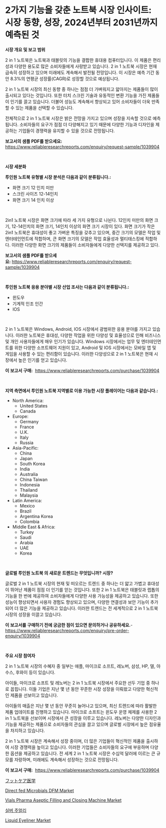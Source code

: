 <p><h1>2가지 기능을 갖춘 노트북 시장 인사이트: 시장 동향, 성장, 2024년부터 2031년까지 예측된 것</h1></p><p><strong>시장 개요 및 보고 범위</strong></p>
<p><p>2 in 1 노트북은 노트북과 태블릿의 기능을 결합한 휴대용 컴퓨터입니다. 이 제품은 편리성과 다양한 용도로 많은 소비자들에게 사랑받고 있습니다. 2 in 1 노트북 시장은 현재 급속히 성장하고 있으며 미래에도 계속해서 발전될 전망입니다. 이 시장은 예측 기간 동안 8.3%의 연평균 성장률(CAGR)로 성장할 것으로 예상됩니다.</p><p>2 in 1 노트북 시장의 최신 동향 중 하나는 점점 더 가벼워지고 얇아지는 제품들이 많이 출시되고 있다는 것입니다. 또한 터치 스크린 기술과 유동적인 변환 기능을 가진 제품들이 인기를 끌고 있습니다. 더불어 성능도 계속해서 향상되고 있어 소비자들이 더욱 만족할 수 있는 제품을 선택할 수 있습니다.</p><p>전체적으로 2 in 1 노트북 시장은 밝은 전망을 가지고 있으며 성장을 지속할 것으로 예측됩니다. 소비자들의 요구가 점점 더 다양해지고 있기 때문에 다양한 기능과 디자인을 제공하는 기업들이 경쟁력을 유지할 수 있을 것으로 전망됩니다.</p></p>
<p><strong>보고서의 샘플 PDF를 받으세요:</strong> <a href="https://www.reliableresearchreports.com/enquiry/request-sample/1039904">https://www.reliableresearchreports.com/enquiry/request-sample/1039904</a></p>
<p>&nbsp;</p>
<p><strong>시장 세분화</strong></p>
<p><strong>투인원 노트북 유형별 시장 분석은 다음과 같이 분류됩니다.:</strong></p>
<p><ul><li>화면 크기 12 인치 미만</li><li>스크린 사이즈 12-14인치</li><li>화면 크기 14 인치 이상</li></ul></p>
<p>&nbsp;</p>
<p><p>2in1 노트북 시장은 화면 크기에 따라 세 가지 유형으로 나뉜다. 12인치 미만의 화면 크기, 12-14인치의 화면 크기, 14인치 이상의 화면 크기 시장이 있다. 화면 크기가 작은 2in1 노트북은 휴대성이 좋고 가벼운 특징을 갖추고 있으며, 중간 크기의 모델은 작업 및 엔터테인먼트에 적합하며, 큰 화면 크기의 모델은 작업 효율성과 멀티태스킹에 적합하다. 이러한 다양한 화면 크기의 제품들이 소비자들에게 다양한 선택지를 제공하고 있다.</p></p>
<p><strong>보고서의 샘플 PDF를 받으세요:</strong>&nbsp;<a href="https://www.reliableresearchreports.com/enquiry/request-sample/1039904">https://www.reliableresearchreports.com/enquiry/request-sample/1039904</a></p>
<p>&nbsp;</p>
<p><strong> 투인원 노트북 응용 분야별 시장 산업 조사는 다음과 같이 분류됩니다.:</strong></p>
<p><ul><li>윈도우</li><li>기계적 인조 인간</li><li>IOS</li></ul></p>
<p>&nbsp;</p>
<p><p>2 in 1 노트북은 Windows, Android, IOS 시장에서 광범위한 응용 분야를 가지고 있습니다. 이러한 노트북은 휴대성, 다양한 작업을 위한 다양성 및 효율성으로 인해 비즈니스 및 개인 사용자들에게 매우 인기가 있습니다. Windows 시장에서는 업무 및 엔터테인먼트를 위한 다양한 소프트웨어 지원이 있고, Android 및 IOS 시장에서는 모바일 앱 및 게임을 사용할 수 있는 편리함이 있습니다. 이러한 다양성으로 2 in 1 노트북은 현재 시장에서 높은 인기를 얻고 있습니다.</p></p>
<p><strong>이 보고서 구매:</strong>&nbsp; <a href="https://www.reliableresearchreports.com/purchase/1039904">https://www.reliableresearchreports.com/purchase/1039904</a></p>
<p>&nbsp;</p>
<p><strong>지역 측면에서 투인원 노트북 지역별로 이용 가능한 시장 플레이어는 다음과 같습니다.:</strong></p>
<p><ul>
    <li>
        North America:
        <ul>
            <li>United States</li>
            <li>Canada</li>
        </ul>
    </li>
    <li>
        Europe:
        <ul>
            <li>Germany</li>
            <li>France</li>
            <li>U.K.</li>
            <li>Italy</li>
            <li>Russia</li>
        </ul>
    </li>
    <li>
        Asia-Pacific:
        <ul>
            <li>China</li>
            <li>Japan</li>
            <li>South Korea</li>
            <li>India</li>
            <li>Australia</li>
            <li>China Taiwan</li>
            <li>Indonesia</li>
            <li>Thailand</li>
            <li>Malaysia</li>
        </ul>
    </li>
    <li>
        Latin America:
        <ul>
            <li>Mexico</li>
            <li>Brazil</li>
            <li>Argentina Korea</li>
            <li>Colombia</li>
        </ul>
    </li>
    <li>
        Middle East & Africa:
        <ul>
            <li>Turkey</li>
            <li>Saudi</li>
            <li>Arabia</li>
            <li>UAE</li>
            <li>Korea</li>
        </ul>
    </li>
    </ul></p>
<p>&nbsp;</p>
<p><strong>글로벌 투인원 노트북 의 새로운 트렌드는 무엇입니까? 시장?</strong></p>
<p><p>글로벌 2 in 1 노트북 시장의 현재 및 떠오르는 트렌드 중 하나는 더 얇고 가볍고 휴대성이 뛰어난 제품이 점점 더 인기를 얻는 것입니다. 또한 2 in 1 노트북은 태블릿과 랩톱의 기능을 한 번에 제공하여 소비자들에게 다양한 사용 가능성을 제공하고 있습니다. 또한 성능이 향상되면서 사용자 경험도 향상되고 있으며, 다양한 연결성과 보안 기능이 추가되어 더 많은 기능을 제공하고 있습니다. 이러한 트렌드는 전 세계적으로 2 in 1 노트북 시장의 성장을 이끌고 있습니다.</p></p>
<p><strong>이 보고서를 구매하기 전에 궁금한 점이 있으면 문의하거나 공유하세요.</strong>- <a href="https://www.reliableresearchreports.com/enquiry/pre-order-enquiry/1039904">https://www.reliableresearchreports.com/enquiry/pre-order-enquiry/1039904</a></p>
<p>&nbsp;</p>
<p><strong>주요 시장 참여자</strong></p>
<p><p>2 in 1 노트북 시장의 수혜자 중 일부는 애플, 마이크로 소프트, 레노버, 삼성, HP, 델, 아수스, 후와이 등이 있습니다.</p><p>아이들, 마이크로 소프트 및 레노버는 2 in 1 노트북 시장에서 주요한 선두 기업 중 하나로 꼽힙니다. 이들 기업은 지난 몇 년 동안 꾸준한 시장 성장을 이뤄왔고 다양한 혁신적인 제품을 선보이고 있습니다. </p><p>아이들의 매출은 지난 몇 년 동안 꾸준히 늘어나고 있으며, 최신 트렌드에 따라 활발한 제품 업데이트를 진행하고 있습니다. 마이크로 소프트는 윈도우 운영 체제를 사용한 2 in 1 노트북을 선보이며 시장에서 큰 성장을 이루고 있습니다. 레노버는 다양한 디자인과 기능을 제공하는 제품으로 소비자들의 관심을 끌고 있으며 글로벌 시장에서 높은 점유율을 차지하고 있습니다.</p><p>2 in 1 노트북 시장은 계속해서 성장 중이며, 더 많은 기업들이 혁신적인 제품을 출시하여 시장 경쟁력을 높이고 있습니다. 이러한 기업들은 소비자들의 요구에 부응하며 다양한 옵션을 제공하고 있습니다. 전 세계 2 in 1 노트북 시장은 수십억 달러에 이르는 큰 규모를 자랑하며, 미래에도 계속해서 성장하는 것으로 전망됩니다.</p></p>
<p><strong>이 보고서 구매:</strong>&nbsp;&nbsp;<a href="https://www.reliableresearchreports.com/purchase/1039904">https://www.reliableresearchreports.com/purchase/1039904</a></p>
<p><p><a href="https://github.com/ycmtqqhvk3273/Market-Research-Report-List-1/blob/main/98328404650.md">フットケア医学</a></p><p><a href="https://issuu.com/reportprime-2/docs/direct-fed-microbials-dfm-market-size-2030.pptx">Direct fed Microbials DFM Market</a></p><p><a href="https://issuu.com/reportprime-2/docs/vials-pharma-aseptic-filling-and-closing-machine-m">Vials Pharma Aseptic Filling and Closing Machine Market</a></p><p><a href="https://medium.com/@dunce678678/%EC%9D%80-%EA%B7%80%EA%B8%88%EC%86%8D-%EC%8B%9C%EC%9E%A5-%EC%8B%9C%EC%9E%A5-cagr-%EC%8B%9C%EC%9E%A5-%EB%8F%99%ED%96%A5-%EB%B0%8F-%EC%84%B1%EC%9E%A5-%EC%A0%84%EB%9E%B5%EC%97%90-%EB%8C%80%ED%95%9C-%ED%86%B5%EC%B0%B0%EB%A0%A5-ff0a4bb08737">실버 주얼리</a></p><p><a href="https://github.com/ashepherd82/Market-Research-Report-List-3/blob/main/liquid-eyeliner-market.md">Liquid Eyeliner Market</a></p></p>
